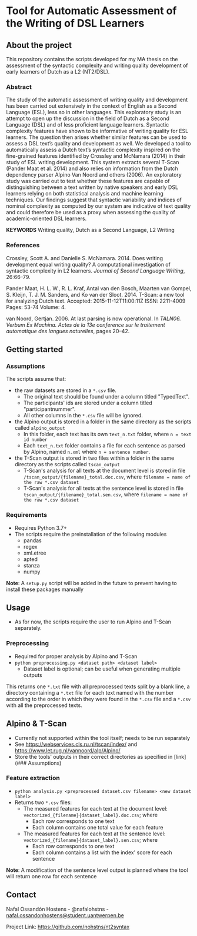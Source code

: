 # Tool for Automatic Assessment of the Writing of DSL Learners

## About the project
This repository contains the scripts developed for my MA thesis on the assessment of the syntactic complexity and writing quality development of early learners of Dutch as a L2 (NT2/DSL).

### Abstract
The study of the automatic assessment of writing quality and development has been carried out extensively in the context of English as a Second Language (ESL), less so in other languages. This exploratory study is an attempt to open up the discussion in the field of Dutch as a Second Language (DSL) and of less proficient language learners.
Syntactic complexity features have shown to be informative of writing quality for ESL learners. The question then arises whether similar features can be used to assess a DSL text’s quality and development as well. We developed a tool to automatically assess a Dutch text’s syntactic complexity inspired on the fine-grained features identified by Crossley and McNamara (2014) in their study of ESL writing development. This system extracts several T-Scan (Pander Maat et al. 2014) and also relies on information from the Dutch dependency parser Alpino Van Noord and others (2006).
An exploratory study was carried out to test whether these features are capable of distinguishing between a text written by native speakers and early DSL learners relying on both statistical analysis and machine learning techniques. Our findings suggest that syntactic variability and indices of nominal complexity as computed by our system are indicative of text quality and could therefore be used as a proxy when assessing the quality of academic-oriented DSL learners.

**KEYWORDS** Writing quality, Dutch as a Second Language, L2 Writing

### References
Crossley, Scott A. and Danielle S. McNamara. 2014. Does writing development equal writing quality? A computational investigation of syntactic complexity in L2 learners. _Journal of Second Language Writing_, 26:66–79.

Pander Maat, H. L. W., R. L. Kraf, Antal van den Bosch, Maarten van Gompel, S. Kleijn, T. J. M. Sanders, and Ko van der Sloot. 2014. T-Scan: a new tool for analyzing Dutch text. Accepted: 2015-11-12T11:00:11Z ISSN: 2211-4009 Pages: 53-74 Volume: 4.

van Noord, Gertjan. 2006. At last parsing is now operational. In _TALN06. Verbum Ex Machina. Actes de la 13e conference sur le traitement automatique des langues naturelles_, pages 20–42.


## Getting started
### Assumptions
The scripts assume that:
  * the raw datasets are stored in a `*.csv` file.
    - The original text should be found under a column titled "TypedText".
    - The participants' ids are stored under a column titled "participantnummer".
    - All other columns in the `*.csv` file will be ignored.
  * the Alpino output is stored in a folder in the same directory as the scripts called `alpino_output`
    - In this folder, each text has its own `text_n.txt` folder, where `n = text id number`
    - Each `text_n.txt` folder contains a file for each sentence as parsed by Alpino, named `n.xml` where `n = sentence number`.
  * the T-Scan output is stored in two files within a folder in the same directory as the scripts called `tscan_output`
    - T-Scan's analysis for all texts at the document level is stored in file `/tscan_output/{filename}_total.doc.csv`, where `filename = name of the raw *.csv dataset`
    - T-Scan's analysis for all texts at the sentence level is stored in file `tscan_output/{filename}_total.sen.csv`, where `filename = name of the raw *.csv dataset`


### Requirements
  * Requires Python 3.7+
  * The scripts require the preinstallation of the following modules
    - pandas
    - regex
    - xml.etree
    - apted
    - stanza
    - numpy

**Note**: A `setup.py` script will be added in the future to prevent having to install these packages manually


## Usage
* As for now, the scripts require the user to run Alpino and T-Scan separately.

### Preprocessing
* Required for proper analysis by Alpino and T-Scan
* `python preprocessing.py <dataset path> <dataset label>`
  - Dataset label is optional; can be useful when generating multiple outputs

This returns one `*.txt` file with all preprocessed texts split by a blank line, a directory containing a `*.txt` file for each text named with the number according to the order in which they were found in the `*.csv` file and a `*.csv` with all the preprocessed texts.

## Alpino & T-Scan
* Currently not supported within the tool itself; needs to be run separately
* See https://webservices.cls.ru.nl/tscan/index/ and https://www.let.rug.nl/vannoord/alp/Alpino/
* Store the tools' outputs in their correct directories as specified in [link](### Assumptions)

### Feature extraction
* `python analysis.py <preprocessed dataset.csv filename> <new dataset label>`
* Returns two `*.csv` files:
    - The measured features for each text at the document level: `vectorized_{filename}{dataset_label}.doc.csv`; where
        + Each row corresponds to one text
        + Each column contains one total value for each feature
    - The measured features for each text at the sentence level: `vectorized_{filename}{dataset_label}.sen.csv`; where
        + Each row corresponds to one text
        + Each column contains a list with the index' score for each sentence

**Note**: A modification of the sentence level output is planned where the tool will return one row for each sentence

## Contact
Nafal Ossandón Hostens - @nafalohstns - nafal.ossandonhostens@student.uantwerpen.be

Project Link: https://github.com/nohstns/nt2syntax
